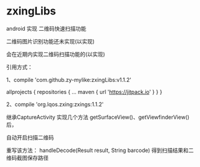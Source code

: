# zxingLibs
android 实现 二维码快速扫描功能

二维码图片识别功能还未实现(以实现)

会在近期内实现二维码扫描功能的(以实现)

引用方式：

1、compile 'com.github.zy-mylike:zxingLibs:v1.1.2'

allprojects {
    repositories {
        ...
        maven { url 'https://jitpack.io' }
    }
}

2、compile 'org.lqos.zxing:zxings:1.1.2'



继承CaptureActivity 实现几个方法 getSurfaceView()、getViewfinderView()后，

自动开启扫描二维码

重写该方法： handleDecode(Result result, String barcode) 得到扫描结果和二维码截图保存路径

